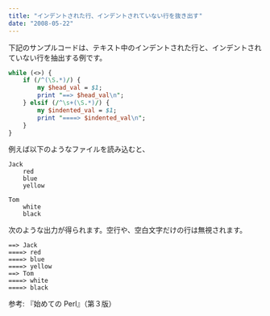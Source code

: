 ```yaml
---
title: "インデントされた行、インデントされていない行を抜き出す"
date: "2008-05-22"
---
```


下記のサンプルコードは、テキスト中のインデントされた行と、インデントされていない行を抽出する例です。

~~~ perl
while (<>) {
    if (/^(\S.*)/) {
        my $head_val = $1;
        print "==> $head_val\n";
    } elsif (/^\s+(\S.*)/) {
        my $indented_val = $1;
        print "====> $indented_val\n";
    }
}
~~~

例えば以下のようなファイルを読み込むと、

~~~
Jack
    red
    blue
    yellow

Tom
    white
    black
~~~

次のような出力が得られます。空行や、空白文字だけの行は無視されます。

~~~
==> Jack
====> red
====> blue
====> yellow
==> Tom
====> white
====> black
~~~

参考: 『始めての Perl』（第３版）

